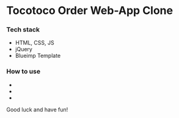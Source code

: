Tocotoco Order Web-App Clone
===

### Tech stack
- HTML, CSS, JS
- jQuery
- Blueimp Template

### How to use
-
-
-

Good luck and have fun!
